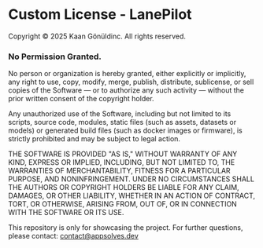 # Custom License - LanePilot

Copyright &copy; 2025 Kaan Gönüldinc. All rights reserved.

### No Permission Granted.
No person or organization is hereby granted, either explicitly or implicitly, any right to use, copy, modify, merge, publish, distribute, sublicense, or sell copies of the Software — or to authorize any such activity — without the prior written consent of the copyright holder.

Any unauthorized use of the Software, including but not limited to its scripts, source code, modules, static files (such as assets, datasets or models) or generated build files (such as docker images or firmware), is strictly prohibited and may be subject to legal action.

THE SOFTWARE IS PROVIDED "AS IS," WITHOUT WARRANTY OF ANY KIND, EXPRESS OR IMPLIED, INCLUDING, BUT NOT LIMITED TO, THE WARRANTIES OF MERCHANTABILITY, FITNESS FOR A PARTICULAR PURPOSE, AND NONINFRINGEMENT. UNDER NO CIRCUMSTANCES SHALL THE AUTHORS OR COPYRIGHT HOLDERS BE LIABLE FOR ANY CLAIM, DAMAGES, OR OTHER LIABILITY, WHETHER IN AN ACTION OF CONTRACT, TORT, OR OTHERWISE, ARISING FROM, OUT OF, OR IN CONNECTION WITH THE SOFTWARE OR ITS USE.

This repository is only for showcasing the project. For further questions, please contact: [contact@appsolves.dev](mailto:contact@appsolves.dev)